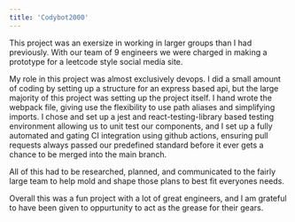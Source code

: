 ```yaml
---
title: 'Codybot2000'
---
```


This project was an exersize in working in larger groups than I had previously.
With our team of 9 engineers we were charged in making a prototype for a leetcode
style social media site. 

My role in this project was almost exclusively devops. I did a small amount of
coding by setting up a structure for an express based api, but the large majority
of this project was setting up the project itself. I hand wrote the webpack file, giving
use the flexibility to use path aliases and simplifying imports. I chose and set up
a jest and react-testing-library based testing environment allowing us to unit
test our components, and I set up a fully automated and gating CI integration
using github actions, ensuring pull requests always passed our predefined standard
before it ever gets a chance to be merged into the main branch.

All of this had to be researched, planned, and communicated to the fairly large
team to help mold and shape those plans to best fit everyones needs. 

Overall this was a fun project with a lot of great engineers, and I am grateful
to have been given to oppurtunity to act as the grease for their gears.